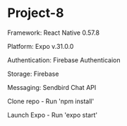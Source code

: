 # Project-8

Framework: React Native 0.57.8

Platform: Expo v.31.0.0

Authentication: Firebase Authenticaion

Storage: Firebase

Messaging: Sendbird Chat API

Clone repo - Run 'npm install'

Launch Expo - Run 'expo start'

